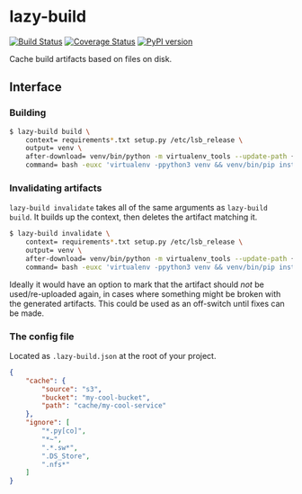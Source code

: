# lazy-build

[![Build Status](https://travis-ci.org/chriskuehl/lazy-build.svg?branch=master)](https://travis-ci.org/chriskuehl/lazy-build)
[![Coverage Status](https://coveralls.io/repos/github/chriskuehl/lazy-build/badge.svg?branch=master)](https://coveralls.io/github/chriskuehl/lazy-build?branch=master)
[![PyPI version](https://badge.fury.io/py/lazy-build.svg)](https://pypi.python.org/pypi/lazy-build)

Cache build artifacts based on files on disk.


## Interface
### Building

```bash
$ lazy-build build \
    context= requirements*.txt setup.py /etc/lsb_release \
    output= venv \
    after-download= venv/bin/python -m virtualenv_tools --update-path {pwd}/venv venv \
    command= bash -euxc 'virtualenv -ppython3 venv && venv/bin/pip install -r requirements.txt'
```


### Invalidating artifacts

`lazy-build invalidate` takes all of the same arguments as `lazy-build build`.
It builds up the context, then deletes the artifact matching it.

```bash
$ lazy-build invalidate \
    context= requirements*.txt setup.py /etc/lsb_release \
    output= venv \
    after-download= venv/bin/python -m virtualenv_tools --update-path {pwd}/venv venv \
    command= bash -euxc 'virtualenv -ppython3 venv && venv/bin/pip install -r requirements.txt'
```

Ideally it would have an option to mark that the artifact should *not* be
used/re-uploaded again, in cases where something might be broken with the
generated artifacts. This could be used as an off-switch until fixes can be
made.


### The config file

Located as `.lazy-build.json` at the root of your project.

```json
{
    "cache": {
        "source": "s3",
        "bucket": "my-cool-bucket",
        "path": "cache/my-cool-service"
    },
    "ignore": [
        "*.py[co]",
        "*~",
        ".*.sw*",
        ".DS_Store",
        ".nfs*"
    ]
}
```
